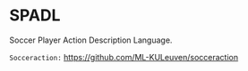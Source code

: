 # SPADL
Soccer Player Action Description Language.

`Socceraction:`
https://github.com/ML-KULeuven/socceraction
